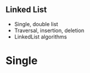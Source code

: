 ## Linked List

- Single, double list
- Traversal, insertion, deletion  
- LinkedList algorithms

# Single
